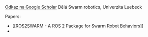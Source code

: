 
[Odkaz na Google Scholar](https://scholar.google.de/citations?user=PRc38K4AAAAJ&hl=en)
Dělá Swarm robotics, Univerzita Luebeck

Papers:
* [[ROS2SWARM - A ROS 2 Package for Swarm Robot Behaviors]]
* 